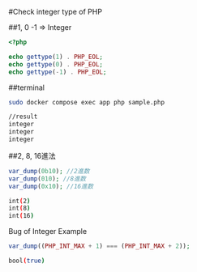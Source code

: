 #Check integer type of PHP

##1, 0 -1 => Integer
```PHP
<?php

echo gettype(1) . PHP_EOL;
echo gettype(0) . PHP_EOL;
echo gettype(-1) . PHP_EOL;
```
##terminal
```Bash
sudo docker compose exec app php sample.php

//result
integer
integer
integer
```

##2, 8, 16進法
```PHP
var_dump(0b10); //2進数
var_dump(010); //8進数
var_dump(0x10); //16進数
```

```Bash
int(2)
int(8)
int(16)
```

Bug of Integer Example
```PHP
var_dump((PHP_INT_MAX + 1) === (PHP_INT_MAX + 2));
```
```Bash
bool(true)
```







